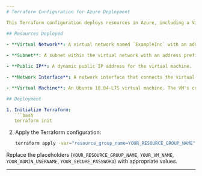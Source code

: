 ```yaml
---
# Terraform Configuration for Azure Deployment

This Terraform configuration deploys resources in Azure, including a Virtual Network, Subnet, Public IP, Network Interface, and a Virtual Machine.

## Resources Deployed

- **Virtual Network**: A virtual network named `ExampleInc` with an address space of `10.0.0.0/16` located in `Central US`.
  
- **Subnet**: A subnet within the virtual network with an address prefix of `10.0.1.0/24`.

- **Public IP**: A dynamic public IP address for the virtual machine.

- **Network Interface**: A network interface that connects the virtual machine to the virtual network and associates it with the public IP.

- **Virtual Machine**: An Ubuntu 18.04-LTS virtual machine. The VM's computer name, admin username, and admin password are provided as variables during the `terraform apply` command.

## Deployment

1. Initialize Terraform:
   ```bash
   terraform init
   ```

2. Apply the Terraform configuration:
   ```bash
   terraform apply -var="resource_group_name=YOUR_RESOURCE_GROUP_NAME" -var="vm_computer_name=YOUR_VM_NAME" -var="vm_admin_username=YOUR_ADMIN_USERNAME" -var="vm_admin_password=YOUR_SECURE_PASSWORD"
   ```

Replace the placeholders (`YOUR_RESOURCE_GROUP_NAME`, `YOUR_VM_NAME`, `YOUR_ADMIN_USERNAME`, `YOUR_SECURE_PASSWORD`) with appropriate values.

---
```

